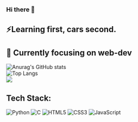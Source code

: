 ### Hi there 👋

 <h2>⚡Learning first, cars second.</h2>
 <h2>🔭 Currently focusing on web-dev </h2>


![Anurag's GitHub stats](https://github-readme-stats.vercel.app/api?username=JaxChoong&show_icons=true&theme=neon)<br/>
![Top Langs](https://github-readme-stats.vercel.app/api/top-langs/?username=JaxChoong&theme=neon)<br/>
![](https://github-readme-streak-stats.herokuapp.com/?user=JaxChoong&theme=neon&hide_border=false)


## Tech Stack:

![Python](https://img.shields.io/badge/python-3670A0?style=for-the-badge&logo=python&logoColor=ffdd54)
![C](https://img.shields.io/badge/c-%2300599C.svg?style=for-the-badge&logo=c&logoColor=white)
![HTML5](https://img.shields.io/badge/html5-%23E34F26.svg?style=for-the-badge&logo=html5&logoColor=white)
![CSS3](https://img.shields.io/badge/css3-%231572B6.svg?style=for-the-badge&logo=css3&logoColor=white)
![JavaScript](https://img.shields.io/badge/javascript-%23323330.svg?style=for-the-badge&logo=javascript&logoColor=%23F7DF1E)
